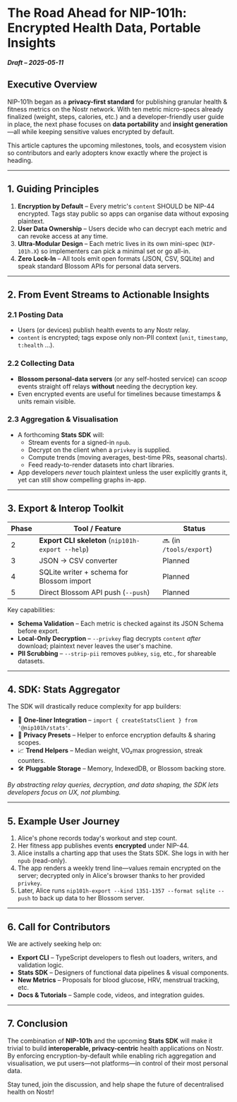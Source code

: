 # The Road Ahead for NIP-101h: Encrypted Health Data, Portable Insights

_**Draft – 2025-05-11**_

## Executive Overview

NIP-101h began as a **privacy-first standard** for publishing granular health & fitness metrics on the Nostr network.  With ten metric micro-specs already finalized (weight, steps, calories, etc.) and a developer-friendly user guide in place, the next phase focuses on **data portability** and **insight generation**—all while keeping sensitive values encrypted by default.

This article captures the upcoming milestones, tools, and ecosystem vision so contributors and early adopters know exactly where the project is heading.

---

## 1. Guiding Principles

1. **Encryption by Default** – Every metric's `content` SHOULD be NIP-44 encrypted.  Tags stay public so apps can organise data without exposing plaintext.
2. **User Data Ownership** – Users decide who can decrypt each metric and can revoke access at any time.
3. **Ultra-Modular Design** – Each metric lives in its own mini-spec (`NIP-101h.X`) so implementers can pick a minimal set or go all-in.
4. **Zero Lock-In** – All tools emit open formats (JSON, CSV, SQLite) and speak standard Blossom APIs for personal data servers.

---

## 2. From Event Streams to Actionable Insights

### 2.1 Posting Data
* Users (or devices) publish health events to any Nostr relay.
* `content` is encrypted; tags expose only non-PII context (`unit`, `timestamp`, `t:health` …).

### 2.2 Collecting Data
* **Blossom personal-data servers** (or any self-hosted service) can _scoop_ events straight off relays **without** needing the decryption key.
* Even encrypted events are useful for timelines because timestamps & units remain visible.

### 2.3 Aggregation & Visualisation
* A forthcoming **Stats SDK** will:
  * Stream events for a signed-in `npub`.
  * Decrypt on the client when a `privkey` is supplied.
  * Compute trends (moving averages, best-time PRs, seasonal charts).
  * Feed ready-to-render datasets into chart libraries.
* App developers _never_ touch plaintext unless the user explicitly grants it, yet can still show compelling graphs in-app.

---

## 3. Export & Interop Toolkit

| Phase | Tool / Feature | Status |
|-------|----------------|--------|
| 2 | **Export CLI skeleton** (`nip101h-export --help`) | 🔜 (in `/tools/export`) |
| 3 | JSON → CSV converter | Planned |
| 4 | SQLite writer + schema for Blossom import | Planned |
| 5 | Direct Blossom API push (`--push`) | Planned |

Key capabilities:

* **Schema Validation** – Each metric is checked against its JSON Schema before export.
* **Local-Only Decryption** – `--privkey` flag decrypts `content` _after_ download; plaintext never leaves the user's machine.
* **PII Scrubbing** – `--strip-pii` removes `pubkey`, `sig`, etc., for shareable datasets.

---

## 4. SDK: Stats Aggregator

The SDK will drastically reduce complexity for app builders:

* 🚀 **One-liner Integration** – `import { createStatsClient } from '@nip101h/stats'`.
* 🔐 **Privacy Presets** – Helper to enforce encryption defaults & sharing scopes.
* 📈 **Trend Helpers** – Median weight, VO₂max progression, streak counters.
* 🛠 **Pluggable Storage** – Memory, IndexedDB, or Blossom backing store.

_By abstracting relay queries, decryption, and data shaping, the SDK lets developers focus on UX, not plumbing._

---

## 5. Example User Journey

1. Alice's phone records today's workout and step count.
2. Her fitness app publishes events **encrypted** under NIP-44.
3. Alice installs a charting app that uses the Stats SDK.  She logs in with her `npub` (read-only).
4. The app renders a weekly trend line—values remain encrypted on the server; decrypted only in Alice's browser thanks to her provided `privkey`.
5. Later, Alice runs `nip101h-export --kind 1351-1357 --format sqlite --push` to back up data to her Blossom server.

---

## 6. Call for Contributors

We are actively seeking help on:

* **Export CLI** – TypeScript developers to flesh out loaders, writers, and validation logic.
* **Stats SDK** – Designers of functional data pipelines & visual components.
* **New Metrics** – Proposals for blood glucose, HRV, menstrual tracking, etc.
* **Docs & Tutorials** – Sample code, videos, and integration guides.

---

## 7. Conclusion

The combination of **NIP-101h** and the upcoming **Stats SDK** will make it trivial to build **interoperable, privacy-centric** health applications on Nostr.  By enforcing encryption-by-default while enabling rich aggregation and visualisation, we put users—not platforms—in control of their most personal data.

Stay tuned, join the discussion, and help shape the future of decentralised health on Nostr! 